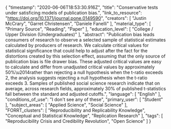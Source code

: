 {
    "timestamp": "2020-06-06T18:53:30.916Z",
    "title": "Conservative tests under satisficing models of publication bias.",
    "link_to_resource": "https://doi.org/10.1371/journal.pone.0149590",
    "creators": [
        "Justin McCrary",
        "Garret Christensen",
        "Daniele Fanelli"
    ],
    "material_type": [
        "Primary Source",
        "Reading",
        "Paper"
    ],
    "education_level": [
        "College / Upper Division (Undergraduates)"
    ],
    "abstract": "Publication bias leads consumers of research to observe a selected sample of statistical estimates calculated by producers of research. We calculate critical values for statistical significance that could help to adjust after the fact for the distortions created by this selection effect, assuming that the only source of publication bias is file drawer bias. These adjusted critical values are easy to calculate and differ from unadjusted critical values by approximately 50%\u2014rather than rejecting a null hypothesis when the t-ratio exceeds 2, the analysis suggests rejecting a null hypothesis when the t-ratio exceeds 3. Samples of published social science research indicate that on average, across research fields, approximately 30% of published t-statistics fall between the standard and adjusted cutoffs.",
    "language": [
        "English"
    ],
    "conditions_of_use": "I don't see any of these",
    "primary_user": [
        "Student"
    ],
    "subject_areas": [
        "Applied Science",
        "Social Science"
    ],
    "FORRT_clusters": [
        "Reproducibility and Replicability Knowledge",
        "Conceptual and Statistical Knowledge",
        "Replication Research"
    ],
    "tags": [
        "Reproducibility Crisis and Credibility Revolution",
        "Open Science"
    ]
}